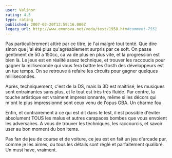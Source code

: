 ```yaml
---
user: Valinor
rating: 4.5
type: rating
published: 2007-02-20T12:59:16.000Z
legacy_url: http://www.emunova.net/veda/test/1958.htm#comment-7551
---
```

Pas particulièrement attiré par ce titre, je l'ai malgré tout tenté. Que dire sinon que j'ai été plus qu'agréablement surpris par ce soft.
On passe gentiment de 50 a 150cc, ca va de plus en plus vite, et la progression est bien là. Le jeux est en réalité assez technique, et trouver les raccoucis pour gagner la milliseconde qui vous fera battre les Gosth des développeurs est un tue temps. On se retrouve à refaire les circuits pour gagner quelques millisecondes.

Après, techniquement, c'est de la DS, mais la 3D est maitrisé, les musiques sont entrainantes sans plus, et le tout est très très fluide. Par contre, la touche artistique est vraiment impressionnante, même si les décors qui m'ont le plus impressionné sont ceux venu de l'opus GBA. Un charme fou.

Enfin, et contrairement à ce qui est dit dans le test, il est possible d'éviter absolument TOUS les malus et autres carapaces bombes que vous envoient les adversaires. A vous de trouver les techniques, les raccourcis, et savoir user au bon moment du bon items.

Pas fan de jeu de course et de voiture, ce jeu est en fait un jeu d'arcade pur, comme je les aimes, ou tous les détails sont réglé et parfaitement qualibré. Un must have, vraiment.